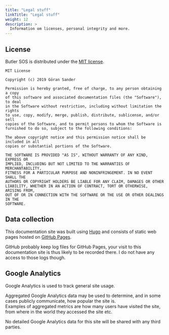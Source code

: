 ```yaml
---
title: "Legal stuff"
linkTitle: "Legal stuff"
weight: 12
description: >
  Information om licenses, personal integrity and more.
---
```


## License

Butler SOS is distributed under the [MIT license](https://en.wikipedia.org/wiki/MIT_License).

```
MIT License

Copyright (c) 2019 Göran Sander

Permission is hereby granted, free of charge, to any person obtaining a copy
of this software and associated documentation files (the "Software"), to deal
in the Software without restriction, including without limitation the rights
to use, copy, modify, merge, publish, distribute, sublicense, and/or sell
copies of the Software, and to permit persons to whom the Software is
furnished to do so, subject to the following conditions:

The above copyright notice and this permission notice shall be included in all
copies or substantial portions of the Software.

THE SOFTWARE IS PROVIDED "AS IS", WITHOUT WARRANTY OF ANY KIND, EXPRESS OR
IMPLIED, INCLUDING BUT NOT LIMITED TO THE WARRANTIES OF MERCHANTABILITY,
FITNESS FOR A PARTICULAR PURPOSE AND NONINFRINGEMENT. IN NO EVENT SHALL THE
AUTHORS OR COPYRIGHT HOLDERS BE LIABLE FOR ANY CLAIM, DAMAGES OR OTHER
LIABILITY, WHETHER IN AN ACTION OF CONTRACT, TORT OR OTHERWISE, ARISING FROM,
OUT OF OR IN CONNECTION WITH THE SOFTWARE OR THE USE OR OTHER DEALINGS IN THE
SOFTWARE.
```

## Data collection

This documentation site was built using [Hugo](https://gohugo.io/) and consists of static web pages hosted on [GitHub Pages](https://pages.github.com/).  

GitHub probably keep log files for GitHub Pages, your visit to this documentation site is thus likely to be recorded there. I do not have any access to those logs though.

## Google Analytics

Google Analytics is used to track general site usage.

Aggregated Google Analytics data may be used to determine, and in some cases publicly communicate, how popular the site is.  
Examples of aggregated metrics are how many users have visited the site, from where in the world they accessed the site etc.  

No detailed Google Analytics data for this site will be shared with any third parties.
